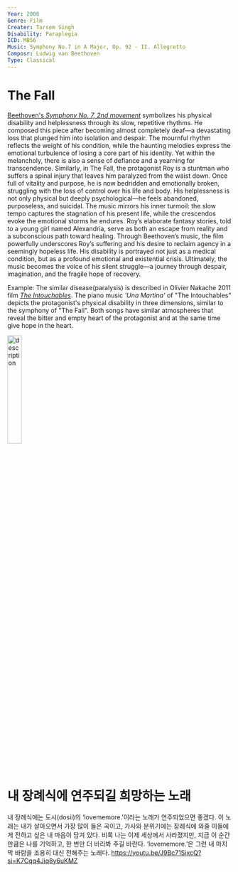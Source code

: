 ```yaml
---
Year: 2006
Genre: Film
Creater: Tarsem Singh
Disability: Paraplegia
ICD: MB56
Music: Symphony No.7 in A Major, Op. 92 - II. Allegretto
Composr: Ludwig van Beethoven
Type: Classical
---
```


# The Fall

[Beethoven's *Symphony No. 7, 2nd movement*](https://youtu.be/Urv9aruTups?si=SoZgX20_iMUX2C_B) symbolizes his physical disability and helplessness through its slow, repetitive rhythms. He composed this piece after becoming almost completely deaf—a devastating loss that plunged him into isolation and despair. The mournful rhythm reflects the weight of his condition, while the haunting melodies express the emotional turbulence of losing a core part of his identity. Yet within the melancholy, there is also a sense of defiance and a yearning for transcendence. 
Similarly, in The Fall, the protagonist Roy is a stuntman who suffers a spinal injury that leaves him paralyzed from the waist down. Once full of vitality and purpose, he is now bedridden and emotionally broken, struggling with the loss of control over his life and body. His helplessness is not only physical but deeply psychological—he feels abandoned, purposeless, and suicidal. The music mirrors his inner turmoil: the slow tempo captures the stagnation of his present life, while the crescendos evoke the emotional storms he endures. Roy’s elaborate fantasy stories, told to a young girl named Alexandria, serve as both an escape from reality and a subconscious path toward healing. 
Through Beethoven’s music, the film powerfully underscores Roy’s suffering and his desire to reclaim agency in a seemingly hopeless life. His disability is portrayed not just as a medical condition, but as a profound emotional and existential crisis. Ultimately, the music becomes the voice of his silent struggle—a journey through despair, imagination, and the fragile hope of recovery.

Example: The similar disease(paralysis) is described in Olivier Nakache 2011 film [*The Intouchables*](kim_naeun.md). The piano music *'Una Martina'* of "The Intouchables" depicts the protagonist's physical disability in three dimensions, similar to the symphony of "The Fall". Both songs have similar atmospheres that reveal the bitter and empty heart of the protagonist and at the same time give hope in the heart.

<img src="./park_yeonwoo_img.png" alt="description" style="width: 25%;" />


# 내 장례식에 연주되길 희망하는 노래

내 장례식에는 도시(dosii)의 ‘lovememore.’이라는 노래가 연주되었으면 좋겠다. 이 노래는 내가 살아오면서 가장 많이 들은 곡이고, 가사와 분위기에는 장례식에 와줄 이들에게 전하고 싶은 내 마음이 담겨 있다. 비록 나는 이제 세상에서 사라졌지만, 지금 이 순간만큼은 나를 기억하고, 한 번만 더 바라봐 주길 바란다. ‘lovememore.’은 그런 내 마지막 바람을 조용히 대신 전해주는 노래다.
https://youtu.be/J9Bc71SixcQ?si=K7Cqq4Jiq8y6uKMZ
